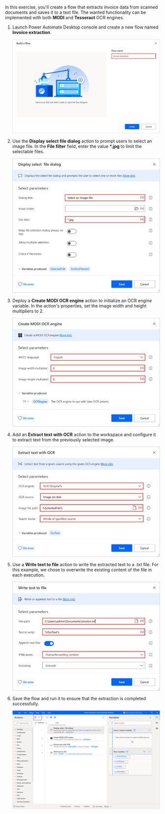 In this exercise, you'll create a flow that extracts invoice data from scanned documents and saves it to a text file. The wanted functionality can be implemented with both **MODI** and **Tesseract** OCR engines.

1. Launch Power Automate Desktop console and create a new flow named **Invoice extraction**.

    ![The Build a flow dialog.](..\media\exercise-new-flow.png)

1. Use the **Display select file dialog** action to prompt users to select an image file. In the **File filter** field, enter the value **\*.jpg** to limit the selectable files.

    ![The Display select file dialo action.](..\media\exercise-display-select-file-dialog-action.png)

1. Deploy a **Create MODI OCR engine** action to initialize an OCR engine variable. In the action's properties, set the image width and height multipliers to 2.

    ![The Create MODI OCR engine action.](..\media\exercise-create-modi-ocer-engine-action.png)

1. Add an **Extract text with OCR** action to the workspace and configure it to extract text from the previously selected image. 

    ![The Extract text with OCR action.](..\media\exercise-extract-text-with-ocr-action.png)

1. Use a **Write text to file** action to write the extracted text to a .txt file. For this example, we chose to overwrite the existing content of the file in each execution. 

    ![The Write text to file action.](..\media\exercise-write-text-to-file-action.png)

1. Save the flow and run it to ensure that the extraction is completed successfully.

    ![The final flow and the save and run buttons.](..\media\exericse-final-flow.png)